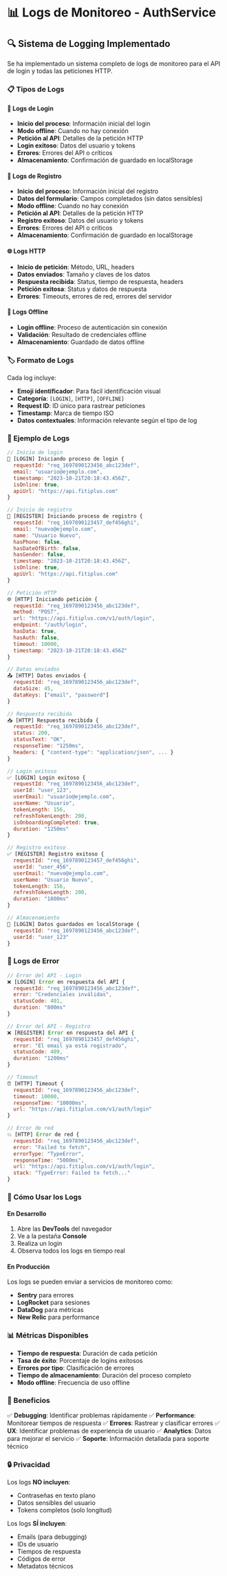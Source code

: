 # 📊 Logs de Monitoreo - AuthService

## 🔍 Sistema de Logging Implementado

Se ha implementado un sistema completo de logs de monitoreo para el API de login y todas las peticiones HTTP.

### 📋 Tipos de Logs

#### 🔐 **Logs de Login**

- **Inicio del proceso**: Información inicial del login
- **Modo offline**: Cuando no hay conexión
- **Petición al API**: Detalles de la petición HTTP
- **Login exitoso**: Datos del usuario y tokens
- **Errores**: Errores del API o críticos
- **Almacenamiento**: Confirmación de guardado en localStorage

#### 📝 **Logs de Registro**

- **Inicio del proceso**: Información inicial del registro
- **Datos del formulario**: Campos completados (sin datos sensibles)
- **Modo offline**: Cuando no hay conexión
- **Petición al API**: Detalles de la petición HTTP
- **Registro exitoso**: Datos del usuario y tokens
- **Errores**: Errores del API o críticos
- **Almacenamiento**: Confirmación de guardado en localStorage

#### 🌐 **Logs HTTP**

- **Inicio de petición**: Método, URL, headers
- **Datos enviados**: Tamaño y claves de los datos
- **Respuesta recibida**: Status, tiempo de respuesta, headers
- **Petición exitosa**: Status y datos de respuesta
- **Errores**: Timeouts, errores de red, errores del servidor

#### 📱 **Logs Offline**

- **Login offline**: Proceso de autenticación sin conexión
- **Validación**: Resultado de credenciales offline
- **Almacenamiento**: Guardado de datos offline

### 🏷️ Formato de Logs

Cada log incluye:

- **Emoji identificador**: Para fácil identificación visual
- **Categoría**: `[LOGIN]`, `[HTTP]`, `[OFFLINE]`
- **Request ID**: ID único para rastrear peticiones
- **Timestamp**: Marca de tiempo ISO
- **Datos contextuales**: Información relevante según el tipo de log

### 📝 Ejemplo de Logs

```javascript
// Inicio de login
🔐 [LOGIN] Iniciando proceso de login {
  requestId: "req_1697890123456_abc123def",
  email: "usuario@ejemplo.com",
  timestamp: "2023-10-21T20:18:43.456Z",
  isOnline: true,
  apiUrl: "https://api.fitiplus.com"
}

// Inicio de registro
📝 [REGISTER] Iniciando proceso de registro {
  requestId: "req_1697890123457_def456ghi",
  email: "nuevo@ejemplo.com",
  name: "Usuario Nuevo",
  hasPhone: false,
  hasDateOfBirth: false,
  hasGender: false,
  timestamp: "2023-10-21T20:18:43.456Z",
  isOnline: true,
  apiUrl: "https://api.fitiplus.com"
}

// Petición HTTP
🌐 [HTTP] Iniciando petición {
  requestId: "req_1697890123456_abc123def",
  method: "POST",
  url: "https://api.fitiplus.com/v1/auth/login",
  endpoint: "/auth/login",
  hasData: true,
  hasAuth: false,
  timeout: 10000,
  timestamp: "2023-10-21T20:18:43.456Z"
}

// Datos enviados
📤 [HTTP] Datos enviados {
  requestId: "req_1697890123456_abc123def",
  dataSize: 45,
  dataKeys: ["email", "password"]
}

// Respuesta recibida
📥 [HTTP] Respuesta recibida {
  requestId: "req_1697890123456_abc123def",
  status: 200,
  statusText: "OK",
  responseTime: "1250ms",
  headers: { "content-type": "application/json", ... }
}

// Login exitoso
✅ [LOGIN] Login exitoso {
  requestId: "req_1697890123456_abc123def",
  userId: "user_123",
  userEmail: "usuario@ejemplo.com",
  userName: "Usuario",
  tokenLength: 156,
  refreshTokenLength: 200,
  isOnboardingCompleted: true,
  duration: "1250ms"
}

// Registro exitoso
✅ [REGISTER] Registro exitoso {
  requestId: "req_1697890123457_def456ghi",
  userId: "user_456",
  userEmail: "nuevo@ejemplo.com",
  userName: "Usuario Nuevo",
  tokenLength: 156,
  refreshTokenLength: 200,
  duration: "1800ms"
}

// Almacenamiento
💾 [LOGIN] Datos guardados en localStorage {
  requestId: "req_1697890123456_abc123def",
  userId: "user_123"
}
```

### 🚨 Logs de Error

```javascript
// Error del API - Login
❌ [LOGIN] Error en respuesta del API {
  requestId: "req_1697890123456_abc123def",
  error: "Credenciales inválidas",
  statusCode: 401,
  duration: "800ms"
}

// Error del API - Registro
❌ [REGISTER] Error en respuesta del API {
  requestId: "req_1697890123457_def456ghi",
  error: "El email ya está registrado",
  statusCode: 409,
  duration: "1200ms"
}

// Timeout
⏰ [HTTP] Timeout {
  requestId: "req_1697890123456_abc123def",
  timeout: 10000,
  responseTime: "10000ms",
  url: "https://api.fitiplus.com/v1/auth/login"
}

// Error de red
💥 [HTTP] Error de red {
  requestId: "req_1697890123456_abc123def",
  error: "Failed to fetch",
  errorType: "TypeError",
  responseTime: "5000ms",
  url: "https://api.fitiplus.com/v1/auth/login",
  stack: "TypeError: Failed to fetch..."
}
```

### 🔧 Cómo Usar los Logs

#### **En Desarrollo**

1. Abre las **DevTools** del navegador
2. Ve a la pestaña **Console**
3. Realiza un login
4. Observa todos los logs en tiempo real

#### **En Producción**

Los logs se pueden enviar a servicios de monitoreo como:

- **Sentry** para errores
- **LogRocket** para sesiones
- **DataDog** para métricas
- **New Relic** para performance

### 📊 Métricas Disponibles

- **Tiempo de respuesta**: Duración de cada petición
- **Tasa de éxito**: Porcentaje de logins exitosos
- **Errores por tipo**: Clasificación de errores
- **Tiempo de almacenamiento**: Duración del proceso completo
- **Modo offline**: Frecuencia de uso offline

### 🎯 Beneficios

✅ **Debugging**: Identificar problemas rápidamente
✅ **Performance**: Monitorear tiempos de respuesta
✅ **Errores**: Rastrear y clasificar errores
✅ **UX**: Identificar problemas de experiencia de usuario
✅ **Analytics**: Datos para mejorar el servicio
✅ **Soporte**: Información detallada para soporte técnico

### 🔒 Privacidad

Los logs **NO incluyen**:

- Contraseñas en texto plano
- Datos sensibles del usuario
- Tokens completos (solo longitud)

Los logs **SÍ incluyen**:

- Emails (para debugging)
- IDs de usuario
- Tiempos de respuesta
- Códigos de error
- Metadatos técnicos
